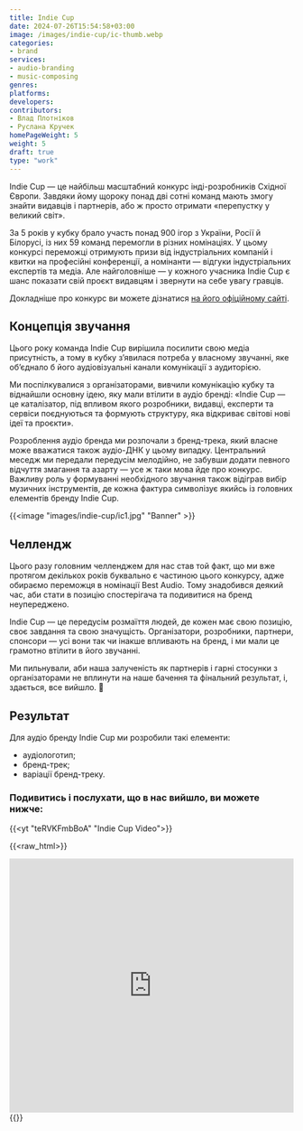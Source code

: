 ```yaml
---
title: Indie Cup
date: 2024-07-26T15:54:58+03:00
image: /images/indie-cup/ic-thumb.webp
categories:
- brand
services:
- audio-branding
- music-composing
genres:
platforms:
developers:
contributors:
- Влад Плотніков
- Руслана Кручек
homePageWeight: 5
weight: 5
draft: true
type: "work"
---
```


Indie Cup — це найбільш масштабний конкурс інді-розробників Східної Європи. Завдяки йому щороку понад дві сотні команд мають змогу знайти видавців і партнерів, або ж просто отримати «перепустку у великий світ».

За 5 років у кубку брало участь понад 900 ігор з України, Росії й Білорусі, із них 59 команд перемогли в різних номінаціях. У цьому конкурсі переможці отримують призи від індустріальних компаній і квитки на професійні конференції, а номінанти — відгуки індустріальних експертів та медіа. Але найголовніше — у кожного учасника Indie Cup є шанс показати свій проєкт видавцям і звернути на себе увагу гравців.

Докладніше про конкурс ви можете дізнатися [на його офіційному сайті](https://indiecup.net/).

## Концепція звучання

Цього року команда Indie Cup вирішила посилити свою медіа присутність, а тому в кубку з’явилася потреба у власному звучанні, яке об’єднало б його аудіовізуальні канали комунікації з аудиторією.

Ми поспілкувалися з організаторами, вивчили комунікацію кубку та віднайшли основну ідею, яку мали втілити в аудіо бренді: «Indie Cup — це каталізатор, під впливом якого розробники, видавці, експерти та сервіси поєднуються та формують структуру, яка відкриває світові нові ідеї та проєкти».

Розроблення аудіо бренда ми розпочали з бренд-трека, який власне може вважатися також аудіо-ДНК у цьому випадку. Центральний меседж ми передали передусім мелодійно, не забувши додати певного відчуття змагання та азарту — усе ж таки мова йде про конкурс. Важливу роль у формуванні необхідного звучання також відіграв вибір музичних інструментів, де кожна фактура символізує якийсь із головних елементів бренду Indie Cup.

{{<image "images/indie-cup/ic1.jpg" "Banner" >}}

## Челлендж

Цього разу головним челленджем для нас став той факт, що ми вже протягом декількох років буквально є частиною цього конкурсу, адже обираємо переможця в номінації Best Audio. Тому знадобився деякий час, аби стати в позицію спостерігача та подивитися на бренд неупереджено.

Indie Cup — це передусім розмаїття людей, де кожен має свою позицію, своє завдання та свою значущість. Організатори, розробники, партнери, спонсори — усі вони так чи інакше впливають на бренд, і ми мали це грамотно втілити в його звучанні.

Ми пильнували, аби наша залученість як партнерів і гарні стосунки з організаторами не вплинути на наше бачення та фінальний результат, і, здається, все вийшло. 🙂

## Результат

Для аудіо бренду Indie Cup ми розробили такі елементи:

- аудіологотип;
- бренд-трек;
- варіації бренд-треку.

### Подивитись і послухати, що в нас вийшло, ви можете нижче:

{{<yt "teRVKFmbBoA" "Indie Cup Video">}}

{{<raw_html>}}
<iframe loading="lazy" width="100%" height="450" scrolling="no" frameborder="no" allow="autoplay" src="https://w.soundcloud.com/player/?url=https%3A//api.soundcloud.com/playlists/1112971513&amp;color=%23f23b0d&amp;auto_play=false&amp;hide_related=false&amp;show_comments=true&amp;show_user=true&amp;show_reposts=false&amp;show_teaser=true"></iframe>
{{</raw_html>}}